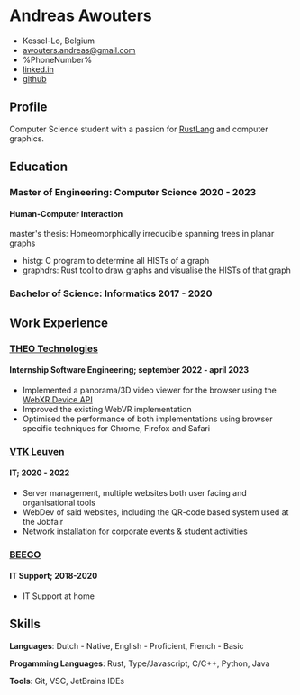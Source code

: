 # Andreas Awouters

- Kessel-Lo, Belgium
- <awouters.andreas@gmail.com>
- %PhoneNumber%
- [linked.in](https://www.linkedin.com/in/awoutersandreas/)
- [github](https://github.com/AAwouters)


## Profile
Computer Science student with a passion for [RustLang](https://www.rust-lang.org/) and computer graphics.


## Education
### Master of Engineering: Computer Science 2020 - 2023
#### Human-Computer Interaction

master's thesis: Homeomorphically irreducible spanning trees in planar graphs
 - histg: C program to determine all HISTs of a graph
 - graphdrs: Rust tool to draw graphs and visualise the HISTs of that graph

### Bachelor of Science: Informatics 2017 - 2020


## Work Experience
### [THEO Technologies](https://www.theoplayer.com/)
#### Internship Software Engineering; september 2022 - april 2023
 - Implemented a panorama/3D video viewer for the browser using the [WebXR Device API](https://immersiveweb.dev/)
 - Improved the existing WebVR implementation
 - Optimised the performance of both implementations using browser specific techniques for Chrome, Firefox and Safari

### [VTK Leuven](https://vtk.be)
#### IT; 2020 - 2022
 - Server management, multiple websites both user facing and organisational tools
 - WebDev of said websites, including the QR-code based system used at the Jobfair
 - Network installation for corporate events & student activities

### [BEEGO](https://beego.be/) 
#### IT Support; 2018-2020
 - IT Support at home

## Skills
**Languages**: Dutch - Native, English - Proficient, French - Basic

**Progamming Languages**: Rust, Type/Javascript, C/C++, Python, Java

**Tools**: Git, VSC, JetBrains IDEs
